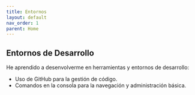 ```yaml
---
title: Entornos
layout: default
nav_order: 1
parent: Home
---
```

## Entornos de Desarrollo
He aprendido a desenvolverme en herramientas y entornos de desarrollo:
- Uso de GitHub para la gestión de código.
- Comandos en la consola para la navegación y administración básica.
